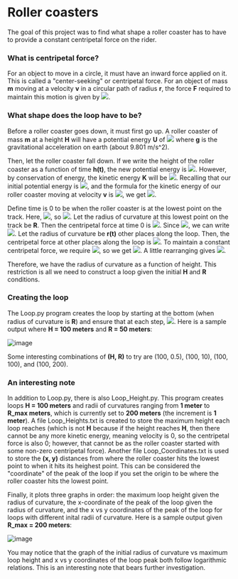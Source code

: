 # Roller coasters
The goal of this project was to find what shape a roller coaster has to have to provide a constant centripetal force on the rider.  

### What is centripetal force?
For an object to move in a circle, it must have an inward force applied on it. 
This is called a "center-seeking" or centripetal force. 
For an object of mass **m** moving at a velocity **v** in a circular path of radius **r**, the force **F** required to maintain this motion is given by <img src="https://render.githubusercontent.com/render/math?math=F = \frac{mv^2}{r}">. 

### What shape does the loop have to be?
Before a roller coaster goes down, it must first go up. 
A roller coaster of mass **m** at a height **H** will have a potential energy **U** of <img src="https://render.githubusercontent.com/render/math?math=U = mgH"> where **g** is the gravitational acceleration on earth (about 9.801 m/s^2). 

Then, let the roller coaster fall down. 
If we write the height of the roller coaster as a function of time **h(t)**, the new potential energy is <img src="https://render.githubusercontent.com/render/math?math=U(t) = mgh(t)">. 
However, by conservation of energy, the kinetic energy **K** will be <img src="https://render.githubusercontent.com/render/math?math=K = U_i - U(t)">. 
Recalling that our initial potential energy is <img src="https://render.githubusercontent.com/render/math?math=U_i = mgH">, and the formula for the kinetic energy of our roller coaster moving at velocity **v** is <img src="https://render.githubusercontent.com/render/math?math=K = \frac{1}{2}mv^2">, we get <img src="https://render.githubusercontent.com/render/math?math=K(t) = mgH - mgh(t) = \frac{1}{2}mv^2">. 

Define time is 0 to be when the roller coaster is at the lowest point on the track. 
Here, <img src="https://render.githubusercontent.com/render/math?math=U(t) = 0">, so <img src="https://render.githubusercontent.com/render/math?math=K = mgH">. 
Let the radius of curvature at this lowest point on the track be **R**. 
Then the centripetal force at time 0 is <img src="https://render.githubusercontent.com/render/math?math=F_{centripetal}(0) = \frac{mv^2}{R}">. 
Since <img src="https://render.githubusercontent.com/render/math?math=K = \frac{1}{2}mv^2">, we can write <img src="https://render.githubusercontent.com/render/math?math=F_{centripetal}(0) = \frac{2K(0)}{R} = \frac{2mgH}{R}">. 
Let the radius of curvature be **r(t)** other places along the loop. 
Then, the centripetal force at other places along the loop is <img src="https://render.githubusercontent.com/render/math?math=F_{centripetal}(t) = \frac{2K(t)}{r(t)} = \frac{2[mgH - mgh(t)]}{r(t)}">. 
To maintain a constant centripetal force, we require <img src="https://render.githubusercontent.com/render/math?math=F_{centripetal}(0) = F_{centripetal}(t)">, so we get <img src="https://render.githubusercontent.com/render/math?math=\frac{2mgH}{R} = \frac{2[mgH - mgh(t)]}{r(t)}">. 
A little rearranging gives <img src="https://render.githubusercontent.com/render/math?math=r(t) = \frac{R[H - h(t)]}{H}">. 

Therefore, we have the radius of curvature as a function of height. 
This restriction is all we need to construct a loop given the initial **H** and **R** conditions. 

### Creating the loop
The Loop.py program creates the loop by starting at the bottom (when radius of curvature is **R**) and ensure that at each step, <img src="https://render.githubusercontent.com/render/math?math=r = \frac{R[H - h]}{H}">. 
Here is a sample output where **H = 100 meters** and **R = 50 meters**:

![image](https://user-images.githubusercontent.com/59151395/158486058-cfd7e69b-2e12-4441-811a-554c9ce7df8b.png)

Some interesting combinations of **(H, R)** to try are (100, 0.5), (100, 10), (100, 100), and (100, 200). 

### An interesting note
In addition to Loop.py, there is also Loop_Height.py. 
This program creates loops **H = 100 meters** and radii of curvatures ranging from **1 meter** to **R_max meters**, which is currently set to **200 meters** (the increment is **1 meter**). 
A file Loop_Heights.txt is created to store the maximum height each loop reaches (which is not **H** because if the height reaches **H**, then there cannot be any more kinetic energy, meaning velocity is 0, so the centripetal force is also 0; however, that cannot be as the roller coaster started with some non-zero centripetal force). 
Another file Loop_Coordinates.txt is used to store the **(x, y)** distances from where the roller coaster hits the lowest point to when it hits its heighest point. 
This can be considered the "coordinate" of the peak of the loop if you set the origin to be where the roller coaster hits the lowest point. 

Finally, it plots three graphs in order: 
the maximum loop height given the radius of curvature, 
the x-coordinate of the peak of the loop given the radius of curvature, 
and the x vs y coordinates of the peak of the loop for loops with different inital radii of curvature. 
Here is a sample output given  **R_max = 200 meters**:

![image](https://user-images.githubusercontent.com/59151395/158488062-257429be-bfca-4c0d-a12a-522676097ede.png)

You may notice that the graph of the initial radius of curvature vs maximum loop height and x vs y coordinates of the loop peak both follow logarithmic relations. 
This is an interesting note that bears further investigation. 

